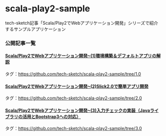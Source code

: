scala-play2-sample
==================

tech-sketch記事「Scala/Play2でWebアプリケーション開発」シリーズで紹介するサンプルアプリケーション

### 公開記事一覧
#### [Scala/Play2でWebアプリケーション開発~(1)環境構築＆デフォルトアプリの解説](http://tech-sketch.jp/2013/11/scala-play2-1.html)
タグ：https://github.com/tech-sketch/scala-play2-sample/tree/1.0
#### [Scala/Play2でWebアプリケーション開発~(2)Slick2.0で簡単アプリ開発](http://tech-sketch.jp/2014/01/scala-play2-2.html)
タグ：https://github.com/tech-sketch/scala-play2-sample/tree/2.0
#### [Scala/Play2でWebアプリケーション開発~(3)入力チェックの実装（Javaライブラリの活用とBootstrap3への対応）](http://tech-sketch.jp/2014/02/scalaplay2web3.html)
タグ：https://github.com/tech-sketch/scala-play2-sample/tree/3.0

